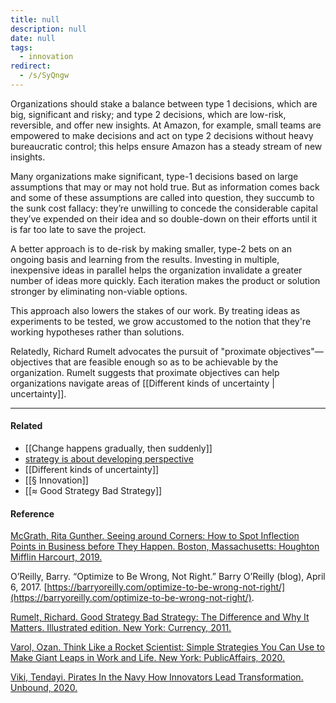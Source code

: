 ```yaml
---
title: null
description: null
date: null
tags:
  - innovation
redirect:
  - /s/SyQngw
---
```


Organizations should stake a balance between type 1 decisions, which are big, significant and risky; and type 2 decisions, which are low-risk, reversible, and offer new insights. At Amazon, for example, small teams are empowered to make decisions and act on type 2 decisions without heavy bureaucratic control; this helps ensure Amazon has a steady stream of new insights.

Many organizations make significant, type-1 decisions based on large assumptions that may or may not hold true. But as information comes back and some of these assumptions are called into question, they succumb to the sunk cost fallacy: they’re unwilling to concede the considerable capital they’ve expended on their idea and so double-down on their efforts until it is far too late to save the project.

A better approach is to de-risk by making smaller, type-2 bets on an ongoing basis and learning from the results. Investing in multiple, inexpensive ideas in parallel helps the organization invalidate a greater number of ideas more quickly. Each iteration makes the product or solution stronger by eliminating non-viable options.

This approach also lowers the stakes of our work. By treating ideas as experiments to be tested, we grow accustomed to the notion that they're working hypotheses rather than solutions.

Relatedly, Richard Rumelt advocates the pursuit of "proximate objectives"—objectives that are feasible enough so as to be achievable by the organization. Rumelt suggests that proximate objectives can help organizations navigate areas of [[Different kinds of uncertainty | uncertainty]].

---

#### Related

- [[Change happens gradually, then suddenly]]
- [strategy is about developing perspective](https://publish.obsidian.md/mobydiction/strategy+is+about+developing+perspective)
- [[Different kinds of uncertainty]]
- [[§ Innovation]]
- [[≈ Good Strategy Bad Strategy]]

#### Reference

[McGrath, Rita Gunther. Seeing around Corners: How to Spot Inflection Points in Business before They Happen. Boston, Massachusetts: Houghton Mifflin Harcourt, 2019.](https://publish.obsidian.md/mobydiction/McGrath+-+Seeing+Around+Corners)

O’Reilly, Barry. “Optimize to Be Wrong, Not Right.” Barry O’Reilly (blog), April 6, 2017. [https://barryoreilly.com/optimize-to-be-wrong-not-right/](https://barryoreilly.com/optimize-to-be-wrong-not-right/).

[Rumelt, Richard. Good Strategy Bad Strategy: The Difference and Why It Matters. Illustrated edition. New York: Currency, 2011.](https://publish.obsidian.md/mobydiction/notes/%E2%89%88+Rumelt+-+Good+Strategy+Bad+Strategy)

[Varol, Ozan. Think Like a Rocket Scientist: Simple Strategies You Can Use to Make Giant Leaps in Work and Life. New York: PublicAffairs, 2020.](https://publish.obsidian.md/mobydiction/Varol+-+Think+Like+a+Rocket+Scientist)

[Viki, Tendayi. Pirates In the Navy How Innovators Lead Transformation. Unbound, 2020.](https://publish.obsidian.md/mobydiction/notes/%E2%89%88+Viki+-+Pirates+in+the+Navy)
